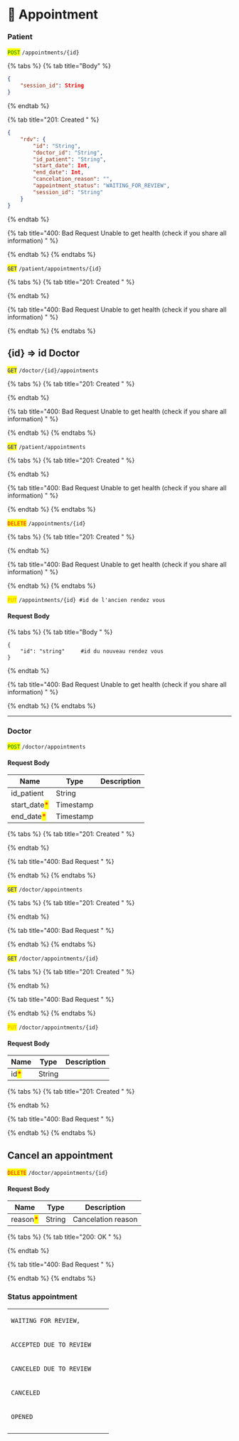 # 🏥 Appointment

### Patient

<mark style="color:green;">`POST`</mark> `/appointments/{id}`&#x20;

{% tabs %}
{% tab title="Body" %}
```json
{
    "session_id": String
}
```
{% endtab %}

{% tab title="201: Created " %}
```json
{
	"rdv": {
		"id": "String",
		"doctor_id": "String",
		"id_patient": "String",
		"start_date": Int,
		"end_date": Int,
		"cancelation_reason": "",
		"appointment_status": "WAITING_FOR_REVIEW",
		"session_id": "String"
	}
}
```
{% endtab %}

{% tab title="400: Bad Request Unable to get health (check if you share all information) " %}

{% endtab %}
{% endtabs %}

<mark style="color:blue;">`GET`</mark> `/patient/appointments/{id}`&#x20;

{% tabs %}
{% tab title="201: Created " %}

{% endtab %}

{% tab title="400: Bad Request Unable to get health (check if you share all information) " %}

{% endtab %}
{% endtabs %}

## {id} => id Doctor

<mark style="color:blue;">`GET`</mark> `/doctor/{id}/appointments`&#x20;

{% tabs %}
{% tab title="201: Created " %}

{% endtab %}

{% tab title="400: Bad Request Unable to get health (check if you share all information) " %}

{% endtab %}
{% endtabs %}

<mark style="color:blue;">`GET`</mark> `/patient/appointments`&#x20;

{% tabs %}
{% tab title="201: Created " %}

{% endtab %}

{% tab title="400: Bad Request Unable to get health (check if you share all information) " %}

{% endtab %}
{% endtabs %}

<mark style="color:red;">`DELETE`</mark> `/appointments/{id}`&#x20;

{% tabs %}
{% tab title="201: Created " %}

{% endtab %}

{% tab title="400: Bad Request Unable to get health (check if you share all information) " %}

{% endtab %}
{% endtabs %}

<mark style="color:orange;">`PUT`</mark> `/appointments/{id} #id de l'ancien rendez vous`

#### Request Body

{% tabs %}
{% tab title="Body " %}
```
{
    "id": "string"     #id du nouveau rendez vous 
}
```
{% endtab %}

{% tab title="400: Bad Request Unable to get health (check if you share all information) " %}

{% endtab %}
{% endtabs %}

***

### Doctor

<mark style="color:green;">`POST`</mark> `/doctor/appointments`

#### Request Body

| Name                                          | Type      | Description |
| --------------------------------------------- | --------- | ----------- |
| id\_patient                                   | String    |             |
| start\_date<mark style="color:red;">\*</mark> | Timestamp |             |
| end\_date<mark style="color:red;">\*</mark>   | Timestamp |             |

{% tabs %}
{% tab title="201: Created " %}

{% endtab %}

{% tab title="400: Bad Request " %}

{% endtab %}
{% endtabs %}

<mark style="color:blue;">`GET`</mark> `/doctor/appointments`

{% tabs %}
{% tab title="201: Created " %}

{% endtab %}

{% tab title="400: Bad Request " %}

{% endtab %}
{% endtabs %}

<mark style="color:blue;">`GET`</mark> `/doctor/appointments/{id}`

{% tabs %}
{% tab title="201: Created " %}

{% endtab %}

{% tab title="400: Bad Request " %}

{% endtab %}
{% endtabs %}

<mark style="color:orange;">`PUT`</mark> `/doctor/appointments/{id}`

#### Request Body

| Name                                 | Type   | Description |
| ------------------------------------ | ------ | ----------- |
| id<mark style="color:red;">\*</mark> | String |             |

{% tabs %}
{% tab title="201: Created " %}

{% endtab %}

{% tab title="400: Bad Request " %}

{% endtab %}
{% endtabs %}

## Cancel an appointment

<mark style="color:red;">`DELETE`</mark> `/doctor/appointments/{id}`

#### Request Body

| Name                                     | Type   | Description        |
| ---------------------------------------- | ------ | ------------------ |
| reason<mark style="color:red;">\*</mark> | String | Cancelation reason |

{% tabs %}
{% tab title="200: OK " %}

{% endtab %}

{% tab title="400: Bad Request " %}

{% endtab %}
{% endtabs %}

### Status appointment

|                                                     |   |   |
| --------------------------------------------------- | - | - |
| <p></p><pre><code>WAITING_FOR_REVIEW,
</code></pre> |   |   |
| <pre><code>ACCEPTED_DUE_TO_REVIEW
</code></pre>     |   |   |
| <pre><code>CANCELED_DUE_TO_REVIEW
</code></pre>     |   |   |
| <pre><code>CANCELED
</code></pre>                   |   |   |
| <pre><code>OPENED
</code></pre>                     |   |   |
|                                                     |   |   |

